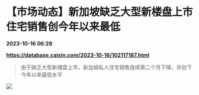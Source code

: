 # 【市场动态】新加坡缺乏大型新楼盘上市 住宅销售创今年以来最低

**2023-10-16 06:28**

**https://database.caixin.com/2023-10-16/102117187.html**

> 由于缺乏大型新楼盘上市，新加坡私人住宅销售连续第二个月下降，并创下今年以来最低水平

  

[![](https://img.caixin.com/2023-04-27/168256494179846_840_560.jpg)](https://img.caixin.com//2023-04-27/168256494179846_480_320.jpg)